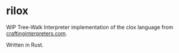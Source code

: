 # rilox

WIP Tree-Walk Interpreter implementation of the clox language from [craftinginterpreters.com](https://craftinginterpreters.com/).

Written in Rust.
